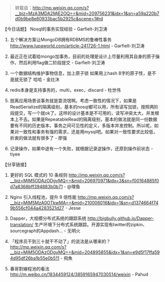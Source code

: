 > 转载自：<http://mp.weixin.qq.com/s?__biz=MzA3MDA2MjE2OQ==&mid=209756231&idx=1&sn=a59a220b7d0b9be8e60933bac5b2925c&scene=1#rd>

【今日话题】
Nosql的事务实现经验 - Garfielt-刘卫涛

1. 五个解决方案让MongoDB拥有RDBMS的鲁棒性事务 http://www.lupaworld.com/article-241726-1.html - Garfielt-刘卫涛

2. 最近正在试着给mongo加事务，目前的处理是设计上尽量利用其自身的原子操作，然后利用flag做二阶段提交 - Garfielt-刘卫涛

3. 一个数据结构维护事物信息，加上原子锁
如果用上hash 8字的原子性，是不是就无锁了 哈哈 - 金灶沐

4. redis本身是支持事务的，multi，exec，discard - 杜世伟

5. 脱离应用场景谈事务就是耍流氓啊。考虑一致性的情况下，如果是ReadSerialize的隔离级别，基本的nosql都可以用，所有读写加锁，按照两阶段提交，写一个就ok了。这样的设计基本是不可用的，读写冲突太大，并发根本上不去。如果是RepeatableRead的隔离级别，基本的做法就是同一份数据要有不同的历史版本，事务之间可见性的定义，多版本并发控制。所以呢，如果对一致性和事务有强的需求，还是用mysql吧。如果对一致性要求比较低，折衷的做法就有很多了 - 廖强

6. 记录操作，如果中途有一个失败，就根据记录逆操作，还原到操作前状态 - tiyee

【分享链接】

1. 更好的 SQL 模式的 10 条规则 http://mp.weixin.qq.com/s?__biz=MjM5ODAzODgyMQ==&mid=206970971&idx=3&sn=f00164885f0d7a8368bff394883b0b71 - @理鱼

2. Nginx 引入线程池，提升 9 倍性能 http://mp.weixin.qq.com/s?__biz=MjM5MzA0OTkwMA==&mid=210006016&idx=1&sn=d1374664f749b556cf044a4283521d27 - Jesse

3. Dapper，大规模分布式系统的跟踪系统 http://bigbully.github.io/Dapper-translation/ 生产环境下分布式系统跟踪。开源实现有twitter的zipkin、sourcegraph的Appdash… - 无明火

4. 「程序员干到三十就干不动了」的说法是从哪来的？ http://mp.weixin.qq.com/s?__biz=MjM5ODAzODgyMQ==&mid=204895855&idx=1&sn=e9d5f17ffa594d95df26ba1b55e0b511 - 飛魚

5. 春哥對線程池的看法 http://m.weibo.cn/1834459124/3859165947030514/weixin - Pahud